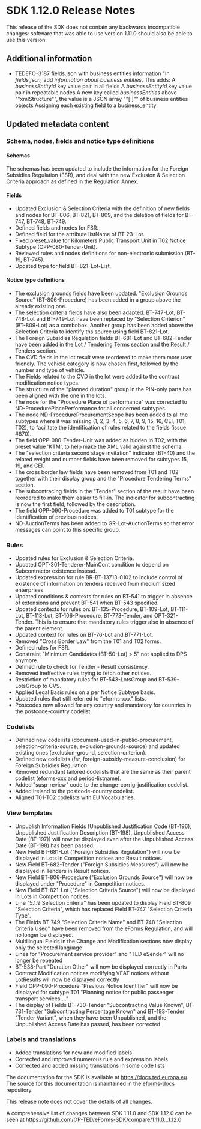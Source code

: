 
# SDK 1.12.0 Release Notes

This release of the SDK does not contain any backwards incompatible changes: software that was able to use version 1.11.0 should also be able to use this version.

## Additional information

* TEDEFO-3187
fields.json with business entities information
"In *fields.json,* add *information about business entities.* 
This adds: 
A *businessEntityId* key value pair in all fields 
A *businessEntityId* key value pair in repeatable nodes 
A new key called *businessEntities* above ""xmlStructure"", 
the value is a JSON array ""[ ]"" of business entities objects 
Assigning each existing field to a business_entity

## Updated metadata content

### Schema, nodes, fields and notice type definitions

#### Schemas

The schemas has been updated to include the information for the Foreign Subsidies Regulation (FSR), and deal with the new Exclusion & Selection Criteria approach as defined in the Regulation Annex.

#### Fields

* Updated Exclusion & Selection Criteria with the definition of new fields and nodes for BT-806, BT-821, BT-809, and the deletion of fields for BT-747, BT-748, BT-749.
* Defined fields and nodes for FSR.
* Defined field for the attribute listName of BT-23-Lot.
* Fixed preset_value for Kilometers Public Transport Unit in T02 Notice Subtype (OPP-080-Tender-Unit).
* Reviewed rules and nodes definitions for non-electronic submission (BT-19, BT-745).
* Updated type for field BT-821-Lot-List.

#### Notice type definitions

* The exclusion grounds fields have been updated. "Exclusion Grounds Source" (BT-806-Procedure) has been added in a group above the already existing one.
* The selection criteria fields have also been adapted. BT-747-Lot, BT-748-Lot and BT-749-Lot have been replaced by "Selection Criterion" (BT-809-Lot) as a combobox. Another group has been added above the Selection Criteria to identify ths source using field BT-821-Lot.
* The Foreign Subsidies Regulation fields BT-681-Lot and BT-682-Tender have been added in the Lot / Tendering Terms section and the Result / Tenders section.
* The CVD fields in the lot result were reordered to make them more user friendly. The vehicle category is now chosen first, followed by the number and type of vehicle.
* The Fields related to the CVD in the lot were added to the contract modification notice types.
* The structure of the "planned duration" group in the PIN-only parts has been aligned with the one in the lots.
* The node for the "Procedure Place of performance" was corrected to ND-ProcedurePlacePerformance for all concerned subtypes.
* The node ND-ProcedureProcurementScope has been added to all the subtypes where it was missing (1, 2, 3, 4, 5, 6, 7, 8, 9, 15, 16, CEI, T01, T02), to facilitate the identification of rules related to the fields (issue #870).
* The field OPP-080-Tender-Unit was added as hidden in T02, with the preset value 'KTM', to help make the XML valid against the schema.
* The "selection criteria second stage invitation" indicator (BT-40) and the related weight and number fields have been removed for subtypes 15, 19, and CEI.
* The cross border law fields have been removed from T01 and T02 together with their display group and the "Procedure Tendering Terms" section.
* The subcontracing fields in the "Tender" section of the result have been reordered to make them easier to fill-in. The indicator for subcontracting is now the first field, followed by the description.
* The field OPP-090-Procedure was added to T01 subtype for the identification of previous notices.
* ND-AuctionTerms has been added to GR-Lot-AuctionTerms so that error messages can point to this specific group.

### Rules

* Updated rules for Exclusion & Selection Criteria.
* Updated OPT-301-Tenderer-MainCont condition to depend on Subcontractor existence instead.
* Updated expression for rule BR-BT-13713-0102 to include control of existence of information on tenders received from medium sized enterprises.
* Updated conditions & contexts for rules on BT-541 to trigger in absence of extensions and prevent BT-541 when BT-543 specified.
* Updated contexts for rules on: BT-135-Procedure, BT-109-Lot, BT-111-Lot, BT-113-Lot, BT-106-Procedure, BT-773-Tender, and OPT-321-Tender. This is to ensure that mandatory rules trigger also in absence of the parent element.
* Updated context for rules on BT-76-Lot and BT-771-Lot.
* Removed "Cross Border Law" from the T01 and T02 forms.
* Defined rules for FSR.
* Constraint "Minimum Candidates (BT-50-Lot) > 5" not applied to DPS anymore.
* Defined rule to check for Tender - Result consistency.
* Removed ineffective rules trying to fetch other notices.
* Restriction of mandatory rules for BT-543-LotsGroup and BT-539-LotsGroup to CVS.
* Applied Legal Basis rules on a per Notice Subtype basis.
* Updated rules that still referred to "eforms-xxx" lists.
* Postcodes now allowed for any country and mandatory for countries in the postcode-country codelist.

### Codelists

* Defined new codelists (document-used-in-public-procurement, selection-criteria-source, exclusion-grounds-source) and updated existing ones (exclusion-ground, selection-criterion).
* Defined new codelists (fsr, foreign-subsidy-measure-conclusion) for Foreign Subsidies Regulation.
* Removed redundant tailored codelists that are the same as their parent codelist (eforms-xxx and period-listname).
* Added "susp-review" code to the change-corrig-justification codelist.
* Added Ireland to the postcode-country codelist.
* Aligned T01-T02 codelists with EU Vocabularies.

### View templates

* Unpublish Information Fields (Unpublished Justification Code (BT-196), Unpublished Justification Description (BT-198), Unpublished Access Date (BT-197)) will now be displayed even after the Unpublished Access Date (BT-198) has been passed.
* New Field BT-681-Lot ("Foreign Subsidies Regulation") will now be displayed in Lots in Competition notices and Result notices.
* New Field BT-682-Tender ("Foreign Subsidies Measures") will now be displayed in Tenders in Result notices.
* New Field BT-806-Procedure ("Exclusion Grounds Source") will now be displayed under "Procedure" in Competition notices.
* New Field BT-821-Lot ("Selection Criteria Source") will now be displayed in Lots in Competition notices.
* Line "5.1.9 Selection criteria" has been updated to display Field BT-809 "Selection Criteria", which has replaced Field BT-747 "Selection Criteria Type".
* The Fields BT-749 "Selection Criteria Name" and BT-748 "Selection Criteria Used" have been removed from the eForms Regulation, and will no longer be displayed.
* Multilingual Fields in the Change and Modification sections now display only the selected language
* Lines for "Procurement service provider" and "TED eSender" will no longer be repeated
* BT-538-Part "Duration Other" will now be displayed correctly in Parts
* Contract Modification notices modifying VEAT notices without LotResults will now be displayed correctly
* Field OPP-090-Procedure "Previous Notice Identifier" will now be displayed for subtype T01 "Planning notice for public passenger transport services ..."
* The display of Fields BT-730-Tender "Subcontracting Value Known", BT-731-Tender "Subcontracting Percentage Known" and BT-193-Tender "Tender Variant", when they have been Unpublished, and the Unpublished Access Date has passed, has been corrected

### Labels and translations

* Added translations for new and modified labels
* Corrected and improved numerous rule and expression labels
* Corrected and added missing translations in some code lists

The documentation for the SDK is available at <https://docs.ted.europa.eu>. The source for this documentation is maintained in the [eforms-docs](https://github.com/OP-TED/eforms-docs) repository.

This release note does not cover the details of all changes.

A comprehensive list of changes between SDK 1.11.0 and SDK 1.12.0 can be seen at <https://github.com/OP-TED/eForms-SDK/compare/1.11.0...1.12.0>
